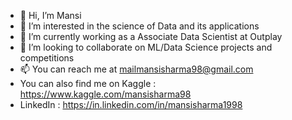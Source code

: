 - 👋 Hi, I’m Mansi
- 👀 I’m interested in the science of Data and its applications
- 🌱 I’m currently working as a Associate Data Scientist at Outplay
- 💞️ I’m looking to collaborate on ML/Data Science projects and competitions
- 📫 You can reach me at mailmansisharma98@gmail.com
- You can also find me on Kaggle : https://www.kaggle.com/mansisharma98
- LinkedIn : https://in.linkedin.com/in/mansisharma1998
              

<!---
MansiSharma98/MansiSharma98 is a ✨ special ✨ repository because its `README.md` (this file) appears on your GitHub profile.
You can click the Preview link to take a look at your changes.
--->
